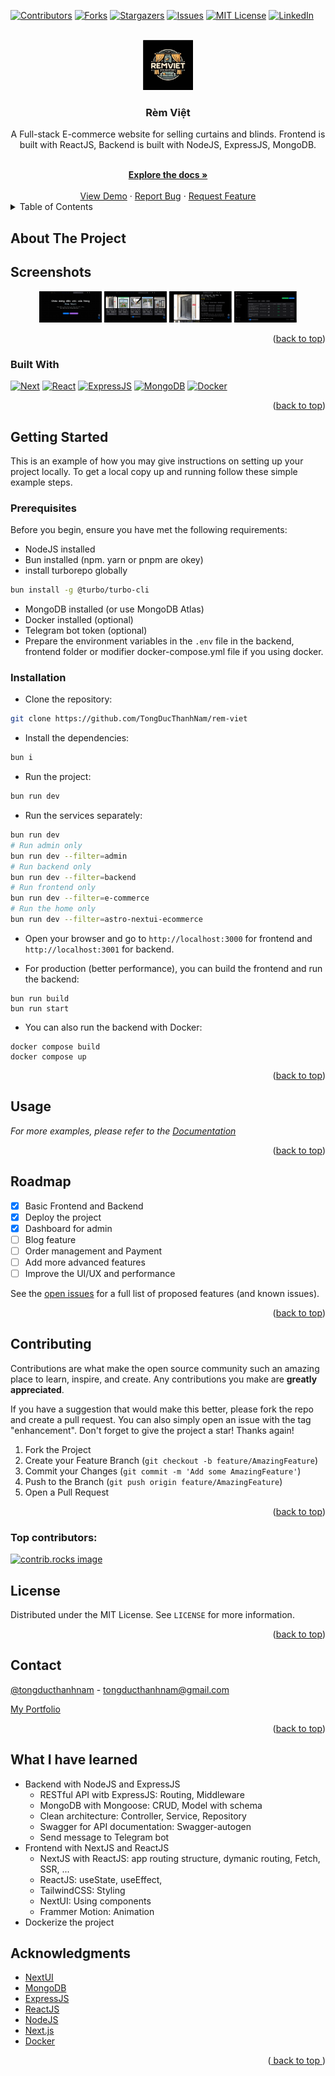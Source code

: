 <a id="readme-top"></a>

[![Contributors][contributors-shield]][contributors-url]
[![Forks][forks-shield]][forks-url]
[![Stargazers][stars-shield]][stars-url]
[![Issues][issues-shield]][issues-url]
[![MIT License][license-shield]][license-url]
[![LinkedIn][linkedin-shield]][linkedin-url]



<!-- PROJECT LOGO -->
<br />
<div align="center">
  <a href="https://github.com/tongducthanhnam/rem-viet">
  <img src="./images/remviet2.webp" alt="Logo" width="80" height="80" />
  </a>

<h3 align="center">Rèm Việt</h3>
  <div >
  <p align="center"> 
    A Full-stack E-commerce website for selling curtains and blinds. Frontend is built with ReactJS, Backend is built with NodeJS, ExpressJS, MongoDB.
  </p>    
    <br />
    <a href="https://github.com/TongDucThanhNam/rem-viet">
      <strong>Explore the docs »</strong>
    </a>
    <br />
    <br />
    <a href="https://github.com/TongDucThanhNam/rem-viet">View Demo</a>
    ·
    <a href="https://github.com/TongDucThanhNam/rem-viet/issues/new?labels=bug&template=bug-report---.md">Report Bug</a>
    ·
    <a href="https://github.com/TongDucThanhNam/rem-viet/issues/new?labels=enhancement&template=feature-request---.md">
      Request Feature</a>
    </div>
</div>



<!-- TABLE OF CONTENTS -->
<details>
  <summary>Table of Contents</summary>
  <ol>
    <li>
      <a href="#about-the-project">About The Project</a>
      <ul>
        <li><a href="#built-with">Built With</a></li>
      </ul>
    </li>
    <li>
      <a href="#getting-started">Getting Started</a>
      <ul>
        <li><a href="#prerequisites">Prerequisites</a></li>
        <li><a href="#installation">Installation</a></li>
      </ul>
    </li>
    <li><a href="#usage">Usage</a></li>
    <li><a href="#roadmap">Roadmap</a></li>
    <li><a href="#contributing">Contributing</a></li>
    <li><a href="#license">License</a></li>
    <li><a href="#contact">Contact</a></li>
    <li><a href="#acknowledgments">Acknowledgments</a></li>
  </ol>
</details>

## About The Project

[//]: # (Here's a blank template to get started: To avoid retyping too much info. Do a search and replace with your text editor for the following: `github_username`, `repo_name`, `twitter_handle`, `linkedin_username`, `email_client`, `email`, `project_title`, `project_description`)

## Screenshots

<p align="center">
  <img src="images/image1.png" alt="Screenshot1" width="100"  />
  <img src="images/image2.png" alt="Screenshot2" width="100"  />
  <img src="images/image3.png" alt="Screenshot3" width="100"  />
  <img src="images/image4.png" alt="Screenshot4" width="100"  />
</p>


<div align="right">(<a href="#readme-top">back to top</a>)
</div>

### Built With

[![Next][Next.js]][Next-url]
[![React][React.js]][React-url]
[![ExpressJS][Express.js]][Express-url]
[![MongoDB][MongoDB]][MongoDB-url]
[![Docker][Docker]][Docker-url]

<div align="right">
  (<a href="#readme-top">back to top</a>)
</div>



<!-- GETTING STARTED -->

## Getting Started

This is an example of how you may give instructions on setting up your project locally.
To get a local copy up and running follow these simple example steps.

### Prerequisites

Before you begin, ensure you have met the following requirements:

- NodeJS installed
- Bun installed (npm. yarn or pnpm are okey)
- install turborepo globally
```sh
bun install -g @turbo/turbo-cli
```
- MongoDB installed (or use MongoDB Atlas)
- Docker installed (optional)
- Telegram bot token (optional)
- Prepare the environment variables in the `.env` file in the backend, frontend folder or modifier docker-compose.yml
  file if you using docker.

### Installation

- Clone the repository:

```bash
git clone https://github.com/TongDucThanhNam/rem-viet
```

- Install the dependencies:

```bash
bun i
```

- Run the project:

```bash
bun run dev
```

- Run the services separately:

```bash
bun run dev
# Run admin only
bun run dev --filter=admin
# Run backend only
bun run dev --filter=backend
# Run frontend only
bun run dev --filter=e-commerce
# Run the home only
bun run dev --filter=astro-nextui-ecommerce
```

- Open your browser and go to `http://localhost:3000` for frontend and `http://localhost:3001` for backend.

- For production (better performance), you can build the frontend and run the backend:

```
bun run build
bun run start
```

- You can also run the backend with Docker:

```
docker compose build
docker compose up
```

<p align="right">(<a href="#readme-top">back to top</a>)</p>



<!-- USAGE EXAMPLES -->

## Usage

[//]: # (Use this space to show useful examples of how a project can be used. Additional screenshots, code examples and demos work well in this space. You may also link to more resources.)

_For more examples, please refer to
the [Documentation](https://github.com/TongDucThanhNam/rem-viet?tab=readme-ov-file)_

<p align="right">(<a href="#readme-top">back to top</a>)</p>



<!-- ROADMAP -->

## Roadmap

- [x] Basic Frontend and Backend
- [x] Deploy the project
- [x] Dashboard for admin
- [ ] Blog feature
- [ ] Order management and Payment
- [ ] Add more advanced features
- [ ] Improve the UI/UX and performance

See the [open issues](https://github.com/TongDucThanhNam/rem-viet/issues) for a full list of
proposed features (and known issues).

<p align="right">(<a href="#readme-top">back to top</a>)</p>



<!-- CONTRIBUTING -->

## Contributing

Contributions are what make the open source community such an amazing place to learn, inspire, and
create. Any contributions you make are **greatly appreciated**.

If you have a suggestion that would make this better, please fork the repo and create a pull
request. You can also simply open an issue with the tag "enhancement".
Don't forget to give the project a star! Thanks again!

1. Fork the Project
2. Create your Feature Branch (`git checkout -b feature/AmazingFeature`)
3. Commit your Changes (`git commit -m 'Add some AmazingFeature'`)
4. Push to the Branch (`git push origin feature/AmazingFeature`)
5. Open a Pull Request

<p align="right">(<a href="#readme-top">back to top</a>)</p>

### Top contributors:

<a href="https://github.com/TongDucThanhNam/rem-viet/graphs/contributors">
  <img src="https://contrib.rocks/image?repo=tongducthanhnam/rem-viet" alt="contrib.rocks image" />
</a>



<!-- LICENSE -->

## License

Distributed under the MIT License. See `LICENSE` for more information.

<p align="right">(<a href="#readme-top">back to top</a>)</p>



<!-- CONTACT -->

## Contact

[@tongducthanhnam](https://twitter.com/tongducthanhnam) - tongducthanhnam@gmail.com

[My Portfolio](https://tongducthanhnam.id.vn)

<p align="right">(<a href="#readme-top">back to top</a>)</p>

<!-- What I have learn -->

## What I have learned

- Backend with NodeJS and ExpressJS
    - RESTful API witb ExpressJS: Routing, Middleware
    - MongoDB with Mongoose: CRUD, Model with schema
    - Clean architecture: Controller, Service, Repository
    - Swagger for API documentation: Swagger-autogen
    - Send message to Telegram bot
- Frontend with NextJS and ReactJS
    - NextJS with ReactJS: app routing structure, dymanic routing, Fetch, SSR, ...
    - ReactJS: useState, useEffect,
    - TailwindCSS: Styling
    - NextUI: Using components
    - Frammer Motion: Animation
- Dockerize the project

<!-- ACKNOWLEDGMENTS -->

## Acknowledgments

* [NextUI](https://nextui.org)
* [MongoDB](https://mongodb.com)
* [ExpressJS](https://expressjs.com)
* [ReactJS](https://reactjs.org)
* [NodeJS](https://nodejs.org)
* [Next.js](https://nextjs.org)
* [Docker](https://docker.com)

<p align="right">(<a href="#readme-top">
  back to top
</a>)</p>



<!-- MARKDOWN LINKS & IMAGES -->
<!-- https://www.markdownguide.org/basic-syntax/#reference-style-links -->

[contributors-shield]: https://img.shields.io/github/contributors/tongducthanhnam/rem-viet.svg?style=for-the-badge

[contributors-url]: https://github.com/tongducthanhnam/rem-viet/graphs/contributors

[forks-shield]: https://img.shields.io/github/forks/tongducthanhnam/rem-viet.svg?style=for-the-badge

[forks-url]: https://github.com/tongducthanhnam/rem-viet/network/members

[stars-shield]: https://img.shields.io/github/stars/tongducthanhnam/rem-viet.svg?style=for-the-badge

[stars-url]: https://github.com/tongducthanhnam/rem-viet/stargazers

[issues-shield]: https://img.shields.io/github/issues/tongducthanhnam/rem-viet.svg?style=for-the-badge

[issues-url]: https://github.com/tongducthanhnam/rem-viet/issues

[license-shield]: https://img.shields.io/github/license/tongducthanhnam/rem-viet.svg?style=for-the-badge

[license-url]: https://github.com/tongducthanhnam/rem-viet/blob/main/LICENSE

[linkedin-shield]: https://img.shields.io/badge/-LinkedIn-black.svg?style=for-the-badge&logo=linkedin&colorB=555

[linkedin-url]: https://linkedin.com/in/tong-duc-thanh-nam

[//]: # ([product-screenshot]: images/screenshot.png)


[Next.js]: https://img.shields.io/badge/next.js-000000?style=for-the-badge&logo=nextdotjs&logoColor=white

[Next-url]: https://nextjs.org/

[React.js]: https://img.shields.io/badge/React-20232A?style=for-the-badge&logo=react&logoColor=61DAFB

[React-url]: https://reactjs.org/

[Express.js]: https://img.shields.io/badge/express.js-%23404d59.svg?style=for-the-badge&logo=express&logoColor=%2361DAFB

[Express-url]: https://expressjs.com

[MongoDB]: https://img.shields.io/badge/MongoDB-%234ea94b.svg?style=for-the-badge&logo=mongodb&logoColor=white

[MongoDB-url]: https://mongodb.com

[Docker]:https://img.shields.io/badge/docker-%230db7ed.svg?style=for-the-badge&logo=docker&logoColor=white

[Docker-url]: https://docker.com


